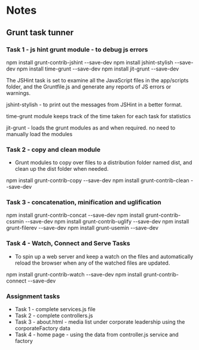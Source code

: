 # Notes 

## Grunt task tunner

### Task 1 - js hint grunt module - to debug js errors

npm install grunt-contrib-jshint --save-dev
npm install jshint-stylish --save-dev
npm install time-grunt --save-dev
npm install jit-grunt --save-dev

The JSHint task is set to examine all the JavaScript files in the app/scripts folder, and the Gruntfile.js and generate any reports of JS errors or warnings.

jshint-stylish - to print out the messages from JSHint in a better format.

time-grunt module keeps track of the time taken for each task for statistics

jit-grunt - loads the grunt modules as and when required. no need to manually load the modules

### Task 2 - copy and clean module 

* Grunt modules to copy over files to a distribution folder named dist, and clean up the dist folder when needed. 

npm install grunt-contrib-copy --save-dev
npm install grunt-contrib-clean --save-dev

### Task 3 - concatenation, minification and uglification

npm install grunt-contrib-concat --save-dev
 npm install grunt-contrib-cssmin --save-dev
 npm install grunt-contrib-uglify --save-dev
 npm install grunt-filerev --save-dev
 npm install grunt-usemin --save-dev

 ### Task 4 - Watch, Connect and Serve Tasks

* To spin up a web server and keep a watch on the files and automatically reload the browser when any of the watched files are updated. 

npm install grunt-contrib-watch --save-dev
npm install grunt-contrib-connect --save-dev

### Assignment tasks

* Task 1 - complete services.js file
* Task 2 - complete controllers.js
* Task 3 - about.html - media list under corporate leadership using the corporateFactory data
* Task 4 - home page - using the data from controller.js service and factory